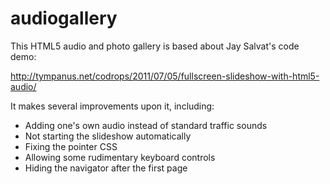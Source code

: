 audiogallery
============

This HTML5 audio and photo gallery is based about Jay Salvat's code demo:

http://tympanus.net/codrops/2011/07/05/fullscreen-slideshow-with-html5-audio/

It makes several improvements upon it, including:

* Adding one's own audio instead of standard traffic sounds
* Not starting the slideshow automatically
* Fixing the pointer CSS
* Allowing some rudimentary keyboard controls
* Hiding the navigator after the first page